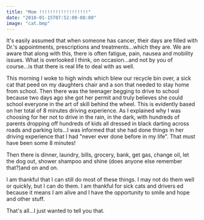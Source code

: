 ```yaml
---
title: "Mom !!!!!!!!!!!!!!!!!!"
date: "2010-01-15T07:52:00-08:00"
image: "cat.bmp"
---
```


It's easily assumed that when someone has cancer, their days are filled with Dr.'s appointments, prescriptions and treatments...which they are. We are aware that along with this, there is often fatigue, pain, nausea and mobility issues. What is overlooked I think, on occasion...and not by you of course...is that there is real life to deal with as well. 

This morning I woke to high winds which blew our recycle bin over, a sick cat that peed on my daughters chair and a son that needed to stay home from school. 
Then there was the teenager begging to drive to school because two days ago she got her permit and truly believes she could school everyone in the art of skill behind the wheel. This is evidently based on her total of 8 minutes driving experience.
As I explained why I was choosing for her not to drive in the rain, in the dark, with hundreds of parents dropping off hundreds of kids all dressed in black darting across roads and parking lots...I was informed that she had done things in her driving experience that I had "never ever done before in my life". That must have been some 8 minutes!

Then there is dinner, laundry, bills, grocery, bank, get gas, change oil, let the dog out, shower shampoo and shine (does anyone else remember that?)and on and on.

I am thankful that I can still do most of these things. I may not do them well or quickly, but I can do them. I am thankful for sick cats and drivers ed because it means I am alive and I have the opportunity to smile and hope and other stuff. 

That's all...I just wanted to tell you that.